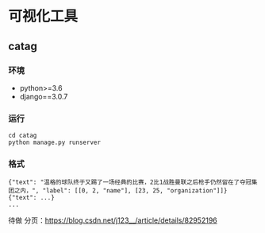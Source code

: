 # 可视化工具

## catag

### 环境

- python>=3.6
- django==3.0.7

### 运行

```
cd catag
python manage.py runserver
```


### 格式

```
{"text": "温格的球队终于又踢了一场经典的比赛，2比1战胜曼联之后枪手仍然留在了夺冠集团之内，", "label": [[0, 2, "name"], [23, 25, "organization"]]}
{"text": ...}
...
```

待做
分页：https://blog.csdn.net/j123__/article/details/82952196
